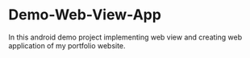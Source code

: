 # Demo-Web-View-App
In this android demo project implementing web view and creating web application of my portfolio website.
